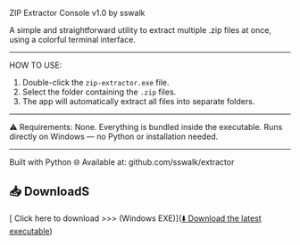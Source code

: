 ZIP Extractor Console v1.0
by sswalk

A simple and straightforward utility to extract multiple .zip files at once, using a colorful terminal interface.

-----------------------------------------

 HOW TO USE:
1. Double-click the `zip-extractor.exe` file.
2. Select the folder containing the `.zip` files.
3. The app will automatically extract all files into separate folders.

-----------------------------------------

⚠️ Requirements:
None. Everything is bundled inside the executable.
Runs directly on Windows — no Python or installation needed.

-----------------------------------------

 Built with Python
🌐 Available at: github.com/sswalk/extractor

## 📥 DownloadS

[ Click here to download >>> (Windows EXE)]([⬇️ Download the latest executable](https://github.com/sswalk/extractor/raw/main/release/tool.exe))
